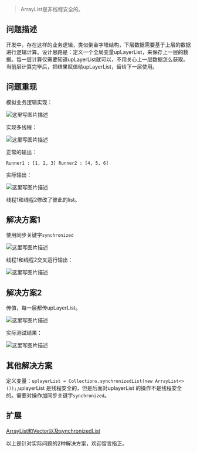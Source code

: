 
>ArrayList是非线程安全的。

## 问题描述

开发中，存在这样的业务逻辑，类似倒金字塔结构，下层数据需要基于上层的数据进行逻辑计算。设计思路是：定义一个全局变量upLayerList，来保存上一层的数据。每一层计算仅需要知道upLayerList就可以，不用关心上一层数据怎么获取。当前层计算完毕后，把结果赋值给upLayerList，留给下一层使用。

## 问题重现

模拟业务逻辑实现：

![这里写图片描述](http://img.blog.csdn.net/20170726133825565?watermark/2/text/aHR0cDovL2Jsb2cuY3Nkbi5uZXQvUmlja3lJVA==/font/5a6L5L2T/fontsize/400/fill/I0JBQkFCMA==/dissolve/70/gravity/SouthEast)

实现多线程：

![这里写图片描述](http://img.blog.csdn.net/20170726133853413?watermark/2/text/aHR0cDovL2Jsb2cuY3Nkbi5uZXQvUmlja3lJVA==/font/5a6L5L2T/fontsize/400/fill/I0JBQkFCMA==/dissolve/70/gravity/SouthEast)

正常的输出：

`Runner1 : [1, 2, 3]
Runner2 : [4, 5, 6]`

实际输出：

![这里写图片描述](http://img.blog.csdn.net/20170726112746999?watermark/2/text/aHR0cDovL2Jsb2cuY3Nkbi5uZXQvUmlja3lJVA==/font/5a6L5L2T/fontsize/400/fill/I0JBQkFCMA==/dissolve/70/gravity/SouthEast)

线程1和线程2修改了彼此的list。

## 解决方案1

使用同步关键字`synchronized`

![这里写图片描述](http://img.blog.csdn.net/20170726113023658?watermark/2/text/aHR0cDovL2Jsb2cuY3Nkbi5uZXQvUmlja3lJVA==/font/5a6L5L2T/fontsize/400/fill/I0JBQkFCMA==/dissolve/70/gravity/SouthEast)

线程1和线程2交叉运行输出：

![这里写图片描述](http://img.blog.csdn.net/20170726113207188?watermark/2/text/aHR0cDovL2Jsb2cuY3Nkbi5uZXQvUmlja3lJVA==/font/5a6L5L2T/fontsize/400/fill/I0JBQkFCMA==/dissolve/70/gravity/SouthEast)

## 解决方案2

传值，每一层都传upLayerList。

![这里写图片描述](http://img.blog.csdn.net/20170726115224003?watermark/2/text/aHR0cDovL2Jsb2cuY3Nkbi5uZXQvUmlja3lJVA==/font/5a6L5L2T/fontsize/400/fill/I0JBQkFCMA==/dissolve/70/gravity/SouthEast)

实际测试结果：

![这里写图片描述](http://img.blog.csdn.net/20170726115249755?watermark/2/text/aHR0cDovL2Jsb2cuY3Nkbi5uZXQvUmlja3lJVA==/font/5a6L5L2T/fontsize/400/fill/I0JBQkFCMA==/dissolve/70/gravity/SouthEast)

## 其他解决方案

定义变量：`uplayerList = Collections.synchronizedList(new ArrayList<>());`,uplayerList 是线程安全的，但是后面对uplayerList 的操作不是线程安全的。需要对操作加同步关键字`synchronized`。


## 扩展

[ArrayList和Vector以及synchronizedList](http://www.cnblogs.com/yanghuahui/p/3365976.html)

以上是针对实际问题的2种解决方案，欢迎留言指正。